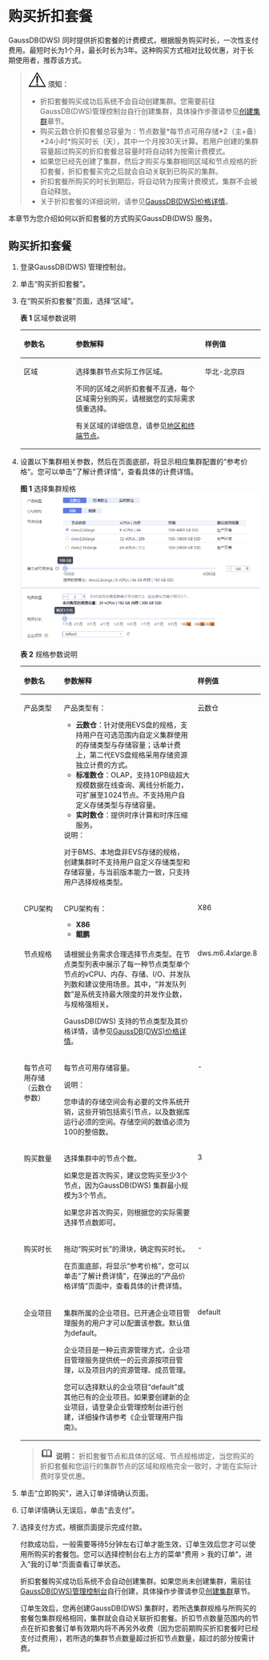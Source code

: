 # 购买折扣套餐<a name="ZH-CN_TOPIC_0000001145496675"></a>

GaussDB\(DWS\) 同时提供折扣套餐的计费模式，根据服务购买时长，一次性支付费用。最短时长为1个月，最长时长为3年。这种购买方式相对比较优惠，对于长期使用者，推荐该方式。

>![](public_sys-resources/icon-notice.gif) **须知：** 
>-   折扣套餐购买成功后系统不会自动创建集群。您需要前往GaussDB\(DWS\)管理控制台自行创建集群，具体操作步骤请参见[创建集群](创建集群.md)章节。
>-   购买云数仓折扣套餐总容量为：节点数量\*每节点可用存储\*2（主+备）\*24小时\*购买时长（天），其中一个月按30天计算。若用户创建的集群容量超过购买的折扣套餐总容量时将自动转为按需计费模式。
>-   如果您已经先创建了集群，然后才购买与集群相同区域和节点规格的折扣套餐，折扣套餐买完之后就会自动关联到已购买的集群。
>-   折扣套餐所购买的时长到期后，将自动转为按需计费模式，集群不会被自动释放。
>-   关于折扣套餐的详细说明，请参见[GaussDB\(DWS\)价格详情](https://www.huaweicloud.com/pricing.html?tab=detail#/dws)。

本章节为您介绍如何以折扣套餐的方式购买GaussDB\(DWS\) 服务。

## 购买折扣套餐<a name="sb3d0e1da4e2343479077ce86cccde006"></a>

1.  登录GaussDB\(DWS\) 管理控制台。
2.  单击“购买折扣套餐”。
3.  在“购买折扣套餐”页面，选择“区域”。

    **表 1**  区域参数说明

    <a name="tf8f2cea39b7145d98248435bf58d64c8"></a>
    <table><thead align="left"><tr id="rfa01c767f5684d32851adf906142846c"><th class="cellrowborder" valign="top" width="21.62%" id="mcps1.2.4.1.1"><p id="ad9d52dfabf644e81acc112cd96a032bd"><a name="ad9d52dfabf644e81acc112cd96a032bd"></a><a name="ad9d52dfabf644e81acc112cd96a032bd"></a><strong id="zh-cn_topic_0106894116_b314125603616"><a name="zh-cn_topic_0106894116_b314125603616"></a><a name="zh-cn_topic_0106894116_b314125603616"></a>参数名</strong></p>
    </th>
    <th class="cellrowborder" valign="top" width="53.76%" id="mcps1.2.4.1.2"><p id="zh-cn_topic_0106894116_p514175653611"><a name="zh-cn_topic_0106894116_p514175653611"></a><a name="zh-cn_topic_0106894116_p514175653611"></a><strong id="a9b102674b02f4ccc82a59d287766238a"><a name="a9b102674b02f4ccc82a59d287766238a"></a><a name="a9b102674b02f4ccc82a59d287766238a"></a>参数解释</strong></p>
    </th>
    <th class="cellrowborder" valign="top" width="24.62%" id="mcps1.2.4.1.3"><p id="aa99648ad5f984a6b9fe37732adb9bf11"><a name="aa99648ad5f984a6b9fe37732adb9bf11"></a><a name="aa99648ad5f984a6b9fe37732adb9bf11"></a><strong id="a4650b68b44aa42e08951933a73cd2a2a"><a name="a4650b68b44aa42e08951933a73cd2a2a"></a><a name="a4650b68b44aa42e08951933a73cd2a2a"></a>样例值</strong></p>
    </th>
    </tr>
    </thead>
    <tbody><tr id="re3dd4764f5ce49068ba57cb66cc232c5"><td class="cellrowborder" valign="top" width="21.62%" headers="mcps1.2.4.1.1 "><p id="zh-cn_topic_0106894116_p514111565361"><a name="zh-cn_topic_0106894116_p514111565361"></a><a name="zh-cn_topic_0106894116_p514111565361"></a>区域</p>
    </td>
    <td class="cellrowborder" valign="top" width="53.76%" headers="mcps1.2.4.1.2 "><p id="a88a8849a530e4d74b3bdfb5fcd14f736"><a name="a88a8849a530e4d74b3bdfb5fcd14f736"></a><a name="a88a8849a530e4d74b3bdfb5fcd14f736"></a>选择集群节点实际工作区域。</p>
    <p id="zh-cn_topic_0106894116_p914117566366"><a name="zh-cn_topic_0106894116_p914117566366"></a><a name="zh-cn_topic_0106894116_p914117566366"></a>不同的区域之间折扣套餐不互通，每个区域需分别购买，请根据您的实际需求慎重选择。</p>
    <p id="p1826862014578"><a name="p1826862014578"></a><a name="p1826862014578"></a>有关区域的详细信息，请参见<a href="https://developer.huaweicloud.com/endpoint?DWS" target="_blank" rel="noopener noreferrer">地区和终端节点</a>。</p>
    </td>
    <td class="cellrowborder" valign="top" width="24.62%" headers="mcps1.2.4.1.3 "><p id="ad6a3066279194504a5649fb48644ff39"><a name="ad6a3066279194504a5649fb48644ff39"></a><a name="ad6a3066279194504a5649fb48644ff39"></a>华北-北京四</p>
    </td>
    </tr>
    </tbody>
    </table>

4.  设置以下集群相关参数，然后在页面底部，将显示相应集群配置的“参考价格“。您可以单击“了解计费详情“，查看具体的计费详情。

    **图 1**  选择集群规格<a name="fig769945173917"></a>  
    ![](figures/选择集群规格.png "选择集群规格")

    **表 2**  规格参数说明

    <a name="t1893bd7599594862a4541725fb6c905e"></a>
    <table><thead align="left"><tr id="r75255b05001a4ca6b5eacc809115f1a4"><th class="cellrowborder" valign="top" width="18%" id="mcps1.2.4.1.1"><p id="a5050d4d1e72f45c7a72617347b44b1e0"><a name="a5050d4d1e72f45c7a72617347b44b1e0"></a><a name="a5050d4d1e72f45c7a72617347b44b1e0"></a><strong id="a337117c7ef4b4a079968a18a10d7f79e"><a name="a337117c7ef4b4a079968a18a10d7f79e"></a><a name="a337117c7ef4b4a079968a18a10d7f79e"></a>参数名</strong></p>
    </th>
    <th class="cellrowborder" valign="top" width="61.09%" id="mcps1.2.4.1.2"><p id="a891663db15284f9bad3805cd22f483d2"><a name="a891663db15284f9bad3805cd22f483d2"></a><a name="a891663db15284f9bad3805cd22f483d2"></a><strong id="zh-cn_topic_0106894116_b75435223442"><a name="zh-cn_topic_0106894116_b75435223442"></a><a name="zh-cn_topic_0106894116_b75435223442"></a>参数解释</strong></p>
    </th>
    <th class="cellrowborder" valign="top" width="20.91%" id="mcps1.2.4.1.3"><p id="aef9b3f6375764898842ae5823d54894e"><a name="aef9b3f6375764898842ae5823d54894e"></a><a name="aef9b3f6375764898842ae5823d54894e"></a><strong id="a3686363507cf4d0fb4247acc484d45ff"><a name="a3686363507cf4d0fb4247acc484d45ff"></a><a name="a3686363507cf4d0fb4247acc484d45ff"></a>样例值</strong></p>
    </th>
    </tr>
    </thead>
    <tbody><tr id="row6934112419409"><td class="cellrowborder" valign="top" width="18%" headers="mcps1.2.4.1.1 "><p id="p9935192434010"><a name="p9935192434010"></a><a name="p9935192434010"></a>产品类型</p>
    </td>
    <td class="cellrowborder" valign="top" width="61.09%" headers="mcps1.2.4.1.2 "><p id="zh-cn_topic_0000001098656914_p79351224124015"><a name="zh-cn_topic_0000001098656914_p79351224124015"></a><a name="zh-cn_topic_0000001098656914_p79351224124015"></a>产品类型有：</p>
    <a name="zh-cn_topic_0000001098656914_ul08014320225"></a><a name="zh-cn_topic_0000001098656914_ul08014320225"></a><ul id="zh-cn_topic_0000001098656914_ul08014320225"><li><strong id="zh-cn_topic_0000001098656914_b107901840111812"><a name="zh-cn_topic_0000001098656914_b107901840111812"></a><a name="zh-cn_topic_0000001098656914_b107901840111812"></a>云数仓</strong>：针对使用EVS盘的规格，支持用户在可选范围内自定义集群使用的存储类型与存储容量；话单计费上，第二代EVS盘规格采用存储资源独立计费的方式。</li><li><strong id="zh-cn_topic_0000001098656914_b72468719186"><a name="zh-cn_topic_0000001098656914_b72468719186"></a><a name="zh-cn_topic_0000001098656914_b72468719186"></a>标准数仓</strong>：OLAP，支持10PB级超大规模数据在线查询、离线分析能力，可扩展至1024节点。不支持用户自定义存储类型与存储容量。</li><li><strong id="zh-cn_topic_0000001098656914_b1467632951013"><a name="zh-cn_topic_0000001098656914_b1467632951013"></a><a name="zh-cn_topic_0000001098656914_b1467632951013"></a>实时数仓</strong>：提供时序计算和时序压缩服务。</li></ul>
    <div class="note" id="zh-cn_topic_0000001098656914_note49919452408"><a name="zh-cn_topic_0000001098656914_note49919452408"></a><a name="zh-cn_topic_0000001098656914_note49919452408"></a><span class="notetitle"> 说明： </span><div class="notebody"><p id="zh-cn_topic_0000001098656914_p8627114854011"><a name="zh-cn_topic_0000001098656914_p8627114854011"></a><a name="zh-cn_topic_0000001098656914_p8627114854011"></a>对于BMS、本地盘非EVS存储的规格，创建集群时不支持用户自定义存储类型和存储容量，与当前版本能力一致，只支持用户选择规格类型。</p>
    </div></div>
    </td>
    <td class="cellrowborder" valign="top" width="20.91%" headers="mcps1.2.4.1.3 "><p id="p11935172417409"><a name="p11935172417409"></a><a name="p11935172417409"></a>云数仓</p>
    </td>
    </tr>
    <tr id="row19971714204111"><td class="cellrowborder" valign="top" width="18%" headers="mcps1.2.4.1.1 "><p id="p13971514174115"><a name="p13971514174115"></a><a name="p13971514174115"></a>CPU架构</p>
    </td>
    <td class="cellrowborder" valign="top" width="61.09%" headers="mcps1.2.4.1.2 "><p id="p898151484114"><a name="p898151484114"></a><a name="p898151484114"></a>CPU架构有：</p>
    <a name="ul338334344118"></a><a name="ul338334344118"></a><ul id="ul338334344118"><li><strong id="a0097482a29074b2eb73d2d4e6ddec336"><a name="a0097482a29074b2eb73d2d4e6ddec336"></a><a name="a0097482a29074b2eb73d2d4e6ddec336"></a>X86</strong></li><li><strong id="af8d4e50a3b90480a9d3ab767f251f303"><a name="af8d4e50a3b90480a9d3ab767f251f303"></a><a name="af8d4e50a3b90480a9d3ab767f251f303"></a>鲲鹏</strong></li></ul>
    </td>
    <td class="cellrowborder" valign="top" width="20.91%" headers="mcps1.2.4.1.3 "><p id="p159881484110"><a name="p159881484110"></a><a name="p159881484110"></a>X86</p>
    </td>
    </tr>
    <tr id="r107a43c0c19c47a7be3eeeebf938ece0"><td class="cellrowborder" valign="top" width="18%" headers="mcps1.2.4.1.1 "><p id="zh-cn_topic_0106894116_p95737226448"><a name="zh-cn_topic_0106894116_p95737226448"></a><a name="zh-cn_topic_0106894116_p95737226448"></a>节点规格</p>
    </td>
    <td class="cellrowborder" valign="top" width="61.09%" headers="mcps1.2.4.1.2 "><p id="p4126175441619"><a name="p4126175441619"></a><a name="p4126175441619"></a>请根据业务需求合理选择节点类型。在节点类型列表中展示了每一种节点类型单个节点的vCPU、内存、存储、I/O、并发队列数和建议使用场景。其中，“并发队列数”是系统支持最大限度的并发作业数，与规格强相关。</p>
    <p id="zh-cn_topic_0106894116_p65774227448"><a name="zh-cn_topic_0106894116_p65774227448"></a><a name="zh-cn_topic_0106894116_p65774227448"></a>GaussDB(DWS) 支持的节点类型及其价格详情，请参见<a href="https://www.huaweicloud.com/pricing.html?tab=detail#/dws" target="_blank" rel="noopener noreferrer">GaussDB(DWS)价格详情</a>。</p>
    </td>
    <td class="cellrowborder" valign="top" width="20.91%" headers="mcps1.2.4.1.3 "><p id="p9177203124512"><a name="p9177203124512"></a><a name="p9177203124512"></a>dws.m6.4xlarge.8</p>
    </td>
    </tr>
    <tr id="row196433213448"><td class="cellrowborder" valign="top" width="18%" headers="mcps1.2.4.1.1 "><p id="p56441921134414"><a name="p56441921134414"></a><a name="p56441921134414"></a>每节点可用存储（云数仓参数）</p>
    </td>
    <td class="cellrowborder" valign="top" width="61.09%" headers="mcps1.2.4.1.2 "><p id="zh-cn_topic_0000001098656914_p53422032151013"><a name="zh-cn_topic_0000001098656914_p53422032151013"></a><a name="zh-cn_topic_0000001098656914_p53422032151013"></a>每节点可用存储容量。</p>
    <div class="note" id="zh-cn_topic_0000001098656914_note650614910511"><a name="zh-cn_topic_0000001098656914_note650614910511"></a><a name="zh-cn_topic_0000001098656914_note650614910511"></a><span class="notetitle"> 说明： </span><div class="notebody"><p id="zh-cn_topic_0000001098656914_p55066498511"><a name="zh-cn_topic_0000001098656914_p55066498511"></a><a name="zh-cn_topic_0000001098656914_p55066498511"></a>您申请的存储空间会有必要的文件系统开销，这些开销包括索引节点，以及数据库运行必须的空间。存储空间的数值必须为100的整倍数。</p>
    </div></div>
    </td>
    <td class="cellrowborder" valign="top" width="20.91%" headers="mcps1.2.4.1.3 "><p id="p56441421174417"><a name="p56441421174417"></a><a name="p56441421174417"></a>-</p>
    </td>
    </tr>
    <tr id="rdf9a4e04485c4b11b2caa5792ba0811d"><td class="cellrowborder" valign="top" width="18%" headers="mcps1.2.4.1.1 "><p id="a3b52069fd7c44f6e8cc48349d67cbbf4"><a name="a3b52069fd7c44f6e8cc48349d67cbbf4"></a><a name="a3b52069fd7c44f6e8cc48349d67cbbf4"></a>购买数量</p>
    </td>
    <td class="cellrowborder" valign="top" width="61.09%" headers="mcps1.2.4.1.2 "><p id="aade81b4a0b884bdfa856d8691e578a8e"><a name="aade81b4a0b884bdfa856d8691e578a8e"></a><a name="aade81b4a0b884bdfa856d8691e578a8e"></a>选择集群中的节点个数。</p>
    <p id="zh-cn_topic_0106894116_p648642216104"><a name="zh-cn_topic_0106894116_p648642216104"></a><a name="zh-cn_topic_0106894116_p648642216104"></a>如果您是首次购买，建议您购买至少3个节点，因为GaussDB(DWS) 集群最小规模为3个节点。</p>
    <p id="zh-cn_topic_0106894116_p173077104518"><a name="zh-cn_topic_0106894116_p173077104518"></a><a name="zh-cn_topic_0106894116_p173077104518"></a>如果您非首次购买，则根据您的实际需要选择节点数即可。</p>
    </td>
    <td class="cellrowborder" valign="top" width="20.91%" headers="mcps1.2.4.1.3 "><p id="a62b24fd4c1d04047aeb1a8947ecfe183"><a name="a62b24fd4c1d04047aeb1a8947ecfe183"></a><a name="a62b24fd4c1d04047aeb1a8947ecfe183"></a>3</p>
    </td>
    </tr>
    <tr id="row1239880379"><td class="cellrowborder" valign="top" width="18%" headers="mcps1.2.4.1.1 "><p id="p1639916010713"><a name="p1639916010713"></a><a name="p1639916010713"></a>购买时长</p>
    </td>
    <td class="cellrowborder" valign="top" width="61.09%" headers="mcps1.2.4.1.2 "><p id="p7668614071"><a name="p7668614071"></a><a name="p7668614071"></a>拖动<span class="parmname" id="parmname86689141472"><a name="parmname86689141472"></a><a name="parmname86689141472"></a>“购买时长”</span>的滑块，确定购买时长。</p>
    <p id="p366915141573"><a name="p366915141573"></a><a name="p366915141573"></a>在页面底部，将显示<span class="parmname" id="parmname266921416713"><a name="parmname266921416713"></a><a name="parmname266921416713"></a>“参考价格”</span>，您可以单击<span class="uicontrol" id="uicontrol1967011147714"><a name="uicontrol1967011147714"></a><a name="uicontrol1967011147714"></a>“了解计费详情”</span>，在弹出的<span class="uicontrol" id="uicontrol14670101417711"><a name="uicontrol14670101417711"></a><a name="uicontrol14670101417711"></a>“产品价格详情”</span>页面中，查看具体的计费详情。</p>
    </td>
    <td class="cellrowborder" valign="top" width="20.91%" headers="mcps1.2.4.1.3 "><p id="p10399501279"><a name="p10399501279"></a><a name="p10399501279"></a>-</p>
    </td>
    </tr>
    <tr id="row15194945815"><td class="cellrowborder" valign="top" width="18%" headers="mcps1.2.4.1.1 "><p id="p1451194985819"><a name="p1451194985819"></a><a name="p1451194985819"></a>企业项目</p>
    </td>
    <td class="cellrowborder" valign="top" width="61.09%" headers="mcps1.2.4.1.2 "><p id="li1519103255512p0"><a name="li1519103255512p0"></a><a name="li1519103255512p0"></a>集群所属的企业项目。已开通企业项目管理服务的用户才可以配置该参数。默认值为default。</p>
    <p id="p69315593582"><a name="p69315593582"></a><a name="p69315593582"></a>企业项目是一种云资源管理方式，企业项目管理服务提供统一的云资源按项目管理，以及项目内的资源管理、成员管理。</p>
    <p id="p149417121983"><a name="p149417121983"></a><a name="p149417121983"></a>您可以选择默认的企业项目<span class="parmvalue" id="parmvalue11500161213812"><a name="parmvalue11500161213812"></a><a name="parmvalue11500161213812"></a>“default”</span>或其他已有的企业项目。如果要创建新的企业项目，请登录企业管理控制台进行创建，详细操作请参考《企业管理用户指南》。</p>
    </td>
    <td class="cellrowborder" valign="top" width="20.91%" headers="mcps1.2.4.1.3 "><p id="p452164920584"><a name="p452164920584"></a><a name="p452164920584"></a>default</p>
    </td>
    </tr>
    </tbody>
    </table>

    >![](public_sys-resources/icon-note.gif) **说明：** 
    >折扣套餐节点和具体的区域、节点规格绑定，当您购买的折扣套餐和您运行的集群节点的区域和规格完全一致时，才能在实际计费时享受优惠。

5.  单击“立即购买“，进入订单详情确认页面。
6.  订单详情确认无误后，单击“去支付”。
7.  选择支付方式，根据页面提示完成付款。

    付款成功后，一般需要等待5分钟左右订单才能生效，订单生效后您才可以使用所购买的套餐包。您可以选择控制台右上方的菜单“费用 \> 我的订单“，进入“我的订单“页面查看订单状态。

    折扣套餐购买成功后系统不会自动创建集群。如果您尚未创建集群，需前往[GaussDB\(DWS\)管理控制台](https://console.huaweicloud.com/dws)自行创建，具体操作步骤请参见[创建集群](创建集群.md)章节。

    订单生效后，您再创建GaussDB\(DWS\) 集群时，若所选集群规格与所购买的套餐包集群规格相同，集群就会自动关联折扣套餐。折扣节点数量范围内的节点在折扣套餐订单有效期内将不再另外收费（因为您前期购买折扣套餐时已经支付过费用），若所选的集群节点数量超过折扣节点数量，超过的部分按需计费。


